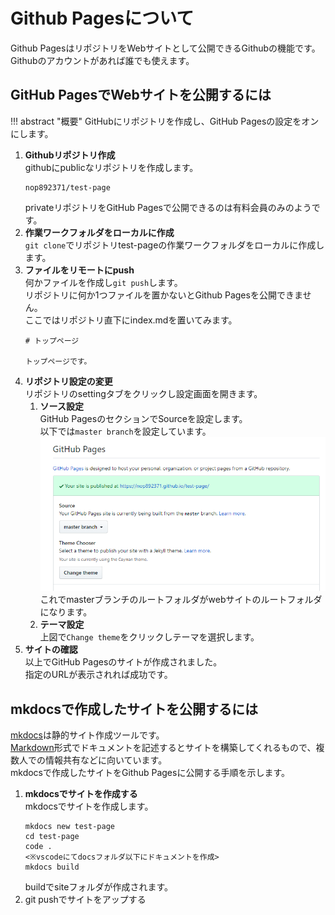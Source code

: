 # Github Pagesについて

Github PagesはリポジトリをWebサイトとして公開できるGithubの機能です。  
Githubのアカウントがあれば誰でも使えます。

## GitHub PagesでWebサイトを公開するには

!!! abstract "概要"
    GitHubにリポジトリを作成し、GitHub Pagesの設定をオンにします。  

1. **Githubリポジトリ作成**  
    githubにpublicなリポジトリを作成します。
    ```
    nop892371/test-page
    ```
    privateリポジトリをGitHub Pagesで公開できるのは有料会員のみのようです。
2. **作業ワークフォルダをローカルに作成**  
    `git clone`でリポジトリtest-pageの作業ワークフォルダをローカルに作成します。
3. **ファイルをリモートにpush**  
    何かファイルを作成し`git push`します。  
    リポジトリに何か1つファイルを置かないとGithub Pagesを公開できません。  
    ここではリポジトリ直下にindex.mdを置いてみます。
    ```
    # トップページ

    トップページです。
    ```
4. **リポジトリ設定の変更**  
    リポジトリのsettingタブをクリックし設定画面を開きます。
    1. **ソース設定**  
        GitHub PagesのセクションでSourceを設定します。  
        以下では`master branch`を設定しています。
        ![](2019-04-18-01-08-06.png)
        これでmasterブランチのルートフォルダがwebサイトのルートフォルダになります。
    2. **テーマ設定**  
        上図で`Change theme`をクリックしテーマを選択します。
5. **サイトの確認**  
    以上でGitHub Pagesのサイトが作成されました。  
    指定のURLが表示されれば成功です。

## mkdocsで作成したサイトを公開するには

[mkdocs](https://www.mkdocs.org/)は静的サイト作成ツールです。  
[Markdown](https://daringfireball.net/projects/markdown/)形式でドキュメントを記述するとサイトを構築してくれるもので、複数人での情報共有などに向いています。  
mkdocsで作成したサイトをGithub Pagesに公開する手順を示します。

1. **mkdocsでサイトを作成する**  
    mkdocsでサイトを作成します。
    ```
    mkdocs new test-page
    cd test-page
    code .
    <※vscodeにてdocsフォルダ以下にドキュメントを作成>
    mkdocs build
    ```
    buildでsiteフォルダが作成されます。
2. git pushでサイトをアップする
